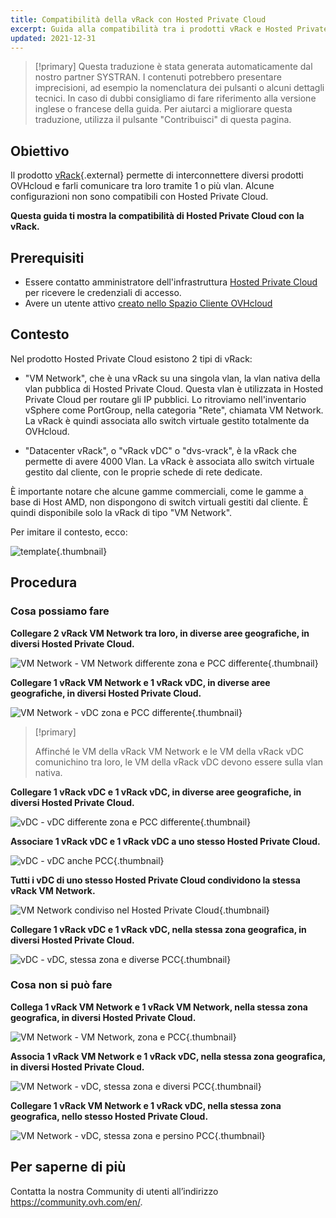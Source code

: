 ```yaml
---
title: Compatibilità della vRack con Hosted Private Cloud
excerpt: Guida alla compatibilità tra i prodotti vRack e Hosted Private Cloud
updated: 2021-12-31
---
```


> [!primary]
> Questa traduzione è stata generata automaticamente dal nostro partner SYSTRAN. I contenuti potrebbero presentare imprecisioni, ad esempio la nomenclatura dei pulsanti o alcuni dettagli tecnici. In caso di dubbi consigliamo di fare riferimento alla versione inglese o francese della guida. Per aiutarci a migliorare questa traduzione, utilizza il pulsante "Contribuisci" di questa pagina.
>

## Obiettivo

Il prodotto [vRack](https://www.ovh.it/soluzioni/vrack/){.external} permette di interconnettere diversi prodotti OVHcloud e farli comunicare tra loro tramite 1 o più vlan. Alcune configurazioni non sono compatibili con Hosted Private Cloud.

**Questa guida ti mostra la compatibilità di Hosted Private Cloud con la vRack.**

## Prerequisiti

- Essere contatto amministratore dell'infrastruttura [Hosted Private Cloud](https://www.ovhcloud.com/it/enterprise/products/hosted-private-cloud/) per ricevere le credenziali di accesso.
- Avere un utente attivo [creato nello Spazio Cliente OVHcloud](/links/manager)

## Contesto

Nel prodotto Hosted Private Cloud esistono 2 tipi di vRack:

- "VM Network", che è una vRack su una singola vlan, la vlan nativa della vlan pubblica di Hosted Private Cloud. Questa vlan è utilizzata in Hosted Private Cloud per routare gli IP pubblici. Lo ritroviamo nell'inventario vSphere come PortGroup, nella categoria "Rete", chiamata VM Network. La vRack è quindi associata allo switch virtuale gestito totalmente da OVHcloud.

- "Datacenter vRack", o "vRack vDC" o "dvs-vrack", è la vRack che permette di avere 4000 Vlan. La vRack è associata allo switch virtuale gestito dal cliente, con le proprie schede di rete dedicate.

È importante notare che alcune gamme commerciali, come le gamme a base di Host AMD, non dispongono di switch virtuali gestiti dal cliente. È quindi disponibile solo la vRack di tipo "VM Network".

Per imitare il contesto, ecco:

![template](images/template.png){.thumbnail}

## Procedura

### Cosa possiamo fare

**Collegare 2 vRack VM Network tra loro, in diverse aree geografiche, in diversi Hosted Private Cloud.**

![VM Network - VM Network differente zona e PCC differente ](images/vmnetwork-vmnetwork-diff-geo-diff-pcc.png){.thumbnail}

**Collegare 1 vRack VM Network e 1 vRack vDC, in diverse aree geografiche, in diversi Hosted Private Cloud.**

![VM Network - vDC zona e PCC differente ](images/vmnetwork-vdc-diff-geo-diff-pcc.png){.thumbnail}

> [!primary]
>
> Affinché le VM della vRack VM Network e le VM della vRack vDC comunichino tra loro, le VM della vRack vDC devono essere sulla vlan nativa.
> 

**Collegare 1 vRack vDC e 1 vRack vDC, in diverse aree geografiche, in diversi Hosted Private Cloud.**

![vDC - vDC differente zona e PCC differente ](images/vdc-vdc-diff-geo-diff-pcc.png){.thumbnail}

**Associare 1 vRack vDC e 1 vRack vDC a uno stesso Hosted Private Cloud.**

![vDC - vDC anche PCC ](images/vdc-vdc-same-pcc.png){.thumbnail}

**Tutti i vDC di uno stesso Hosted Private Cloud condividono la stessa vRack VM Network.**

![VM Network condiviso nel Hosted Private Cloud](images/all-vdc-share-same-vmnetwork.png){.thumbnail}

**Collegare 1 vRack vDC e 1 vRack vDC, nella stessa zona geografica, in diversi Hosted Private Cloud.**

![vDC - vDC, stessa zona e diverse PCC ](images/vdc-vdc-same-zone-diff-pcc.png){.thumbnail}

### Cosa non si può fare

**Collega 1 vRack VM Network e 1 vRack VM Network, nella stessa zona geografica, in diversi Hosted Private Cloud.**

![VM Network - VM Network, zona e PCC ](images/vmnetwork-vmnetwork-same-geo-diff-pcc.png){.thumbnail}

**Associa 1 vRack VM Network e 1 vRack vDC, nella stessa zona geografica, in diversi Hosted Private Cloud.**

![VM Network - vDC, stessa zona e diversi PCC ](images/vmnetwork-vdc-same-geo-diff-pcc.png){.thumbnail}

**Collegare 1 vRack VM Network e 1 vRack vDC, nella stessa zona geografica, nello stesso Hosted Private Cloud.**

![VM Network - vDC, stessa zona e persino PCC ](images/vmnetwork-vdc-same-geo-same-pcc.png){.thumbnail}

## Per saperne di più

Contatta la nostra Community di utenti all’indirizzo <https://community.ovh.com/en/>.
